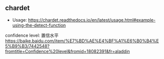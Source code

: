 ## chardet

* Usage: https://chardet.readthedocs.io/en/latest/usage.html#example-using-the-detect-function

confidence level: 置信水平
https://baike.baidu.com/item/%E7%BD%AE%E4%BF%A1%E6%B0%B4%E5%B9%B3/7442548?fromtitle=Confidence%20level&fromid=18082391&fr=aladdin

